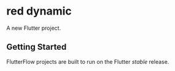 # red dynamic

A new Flutter project.

## Getting Started

FlutterFlow projects are built to run on the Flutter _stable_ release.
